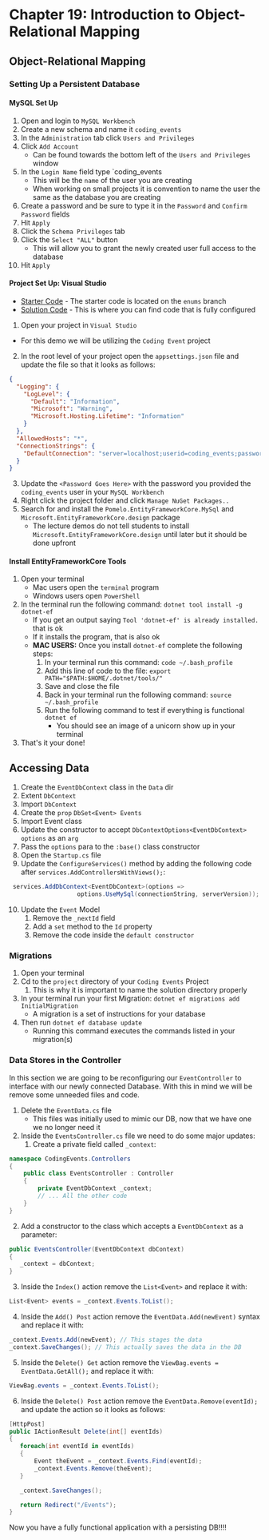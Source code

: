 # Chapter 19: Introduction to Object-Relational Mapping

## Object-Relational Mapping

### Setting Up a Persistent Database
#### MySQL Set Up
1. Open and login to `MySQL Workbench`
2. Create a new schema and name it `coding_events`
3. In the `Administration` tab click `Users and Privileges`
4. Click `Add Account`
   * Can be found towards the bottom left of the `Users and Privileges` window
5. In the `Login Name` field type `coding_events
   * This will be the `name` of the user you are creating
   * When working on small projects it is convention to name the user the same as the database you are creating
6. Create a password and be sure to type it in the `Password` and `Confirm Password` fields
7. Hit `Apply`
8. Click the `Schema Privileges` tab
9. Click the `Select "ALL"` button
   * This will allow you to grant the newly created user full access to the database
10. Hit `Apply`

#### Project Set Up: Visual Studio
* [Starter Code](https://github.com/LaunchCodeEducation/CodingEventsDemo/tree/enums) - The starter code is located on the `enums` branch
* [Solution Code](https://github.com/LaunchCodeEducation/CodingEventsDemo/tree/db-setup) - This is where you can find code that is fully configured

1. Open your project in `Visual Studio`
  * For this demo we will be utilizing the `Coding Event` project
2. In the root level of your project open the `appsettings.json` file and update the file so that it looks as follows:
```json
{
  "Logging": {
    "LogLevel": {
      "Default": "Information",
      "Microsoft": "Warning",
      "Microsoft.Hosting.Lifetime": "Information"
    }
  },
  "AllowedHosts": "*",
  "ConnectionStrings": {
    "DefaultConnection": "server=localhost;userid=coding_events;password=<Password Goes Here>;database=coding_events;"
  }
}
```
3. Update the `<Password Goes Here>` with the password you provided the `coding_events` user in your `MySQL Workbench`
4. Right click the project folder and click `Manage NuGet Packages..`
5. Search for and install the `Pomelo.EntityFrameworkCore.MySql` and `Microsoft.EntityFrameworkCore.design` package
   * The lecture demos do not tell students to install `Microsoft.EntityFrameworkCore.design` until later but it should be done upfront

#### Install EntityFrameworkCore Tools
1. Open your terminal
   * Mac users open the `terminal` program
   * Windows users open `PowerShell`
2. In the terminal run the following command: `dotnet tool install -g dotnet-ef`
   * If you get an output saying `Tool 'dotnet-ef' is already installed.` that is ok
   * If it installs the program, that is also ok
   * **MAC USERS:** Once you install `dotnet-ef` complete the following steps:
     1. In your terminal run this command: `code ~/.bash_profile`
     2. Add this line of code to the file: `export PATH="$PATH:$HOME/.dotnet/tools/"`
     3. Save and close the file
     4. Back in your terminal run the following command: `source ~/.bash_profile`
     5. Run the following command to test if everything is functional `dotnet ef`
        * You should see an image of a unicorn show up in your terminal
3. That's it your done!

## Accessing Data
1. Create the `EventDbContext` class in the `Data` dir
2. Extent `DbContext`
3. Import `DbContext`
4. Create the `prop` `DbSet<Event> Events`
5. Import Event class
6. Update the constructor to accept `DbContextOptions<EventDbContext> options` as an `arg`
7. Pass the `options` para to the `:base()` class constructor
8. Open the `Startup.cs` file
9. Update the `ConfigureServices()` method by adding the following code after `services.AddControllersWithViews();`:
```csharp
 services.AddDbContext<EventDbContext>(options =>
                   options.UseMySql(connectionString, serverVersion));
```
<!-- ```csharp
services.AddDbContext<EventDbContext>(options =>
      options.UseMySql(Configuration.GetConnectionString("DefaultConnection")));
``` -->
10. Update the `Event` Model
    1. Remove the `_nextId` field
    2. Add a `set` method to the `Id` property
    3. Remove the code inside the `default constructor`

### Migrations
1. Open your terminal
2. Cd to the `project` directory of your `Coding Events` Project
   1. This is why it is important to name the solution directory properly
3. In your terminal run your first Migration: `dotnet ef migrations add InitialMigration`
   * A migration is a set of instructions for your database
5. Then run `dotnet ef database update`
   * Running this command executes the commands listed in your migration(s)

### Data Stores in the Controller
In this section we are going to be reconfiguring our `EventController` to interface with our newly connected Database. With this in mind we will be remove some unneeded files and code.
1. Delete the `EventData.cs` file
   * This files was initially used to mimic our DB, now that we have one we no longer need it
2. Inside the `EventsController.cs` file we need to do some major updates:
   1. Create a private field called `_context`:
```csharp
namespace CodingEvents.Controllers
{
    public class EventsController : Controller
    {
        private EventDbContext _context;
        // ... All the other code
    }
}
```
   2. Add a constructor to the class which accepts a `EventDbContext` as a parameter:
```csharp
public EventsController(EventDbContext dbContext)
{
   _context = dbContext;
}
```
3. Inside the `Index()` action remove the `List<Event>` and replace it with:
```csharp
List<Event> events = _context.Events.ToList();
```
4. Inside the `Add() Post` action remove the `EventData.Add(newEvent)` syntax and replace it with:
```csharp
_context.Events.Add(newEvent); // This stages the data
_context.SaveChanges(); // This actually saves the data in the DB
```
5. Inside the `Delete() Get` action remove the `ViewBag.events = EventData.GetAll();` and replace it with:
```csharp
ViewBag.events = _context.Events.ToList();
```
6. Inside the `Delete() Post` action remove the `EventData.Remove(eventId);` and update the action so it looks as follows:
```csharp
[HttpPost]
public IActionResult Delete(int[] eventIds)
{
   foreach(int eventId in eventIds)
   {
       Event theEvent = _context.Events.Find(eventId);
       _context.Events.Remove(theEvent);
   }

   _context.SaveChanges();

   return Redirect("/Events");
}
```

Now you have a fully functional application with a persisting DB!!!!